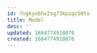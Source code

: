 ```yaml
---
id: 7ngkyxbhv2sg73kpzqc50to
title: Model
desc: ''
updated: 1684774910876
created: 1684774910876
---
```

